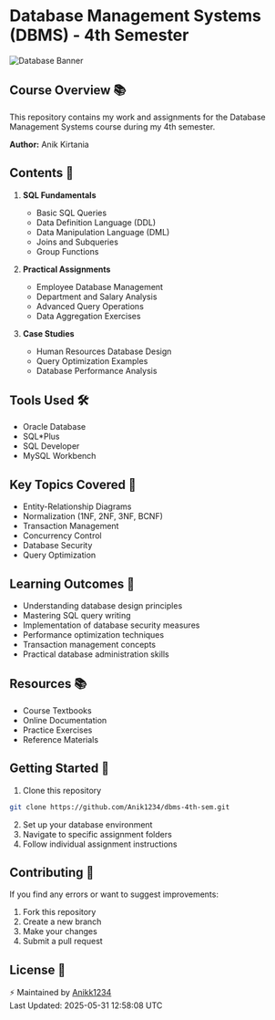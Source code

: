 # Database Management Systems (DBMS) - 4th Semester

![Database Banner]([https://w7.pngwing.com/pngs/310/475/png-transparent-database-computer-icons-computer-software-information-database-miscellaneous-angle-information-technology.png](https://vectorified.com/images/repository-icon-12.jpg))

## Course Overview 📚

This repository contains my work and assignments for the Database Management Systems course during my 4th semester.
 
**Author:** Anik Kirtania

## Contents 📂

1. **SQL Fundamentals**
   - Basic SQL Queries
   - Data Definition Language (DDL)
   - Data Manipulation Language (DML)
   - Joins and Subqueries
   - Group Functions

2. **Practical Assignments**
   - Employee Database Management
   - Department and Salary Analysis
   - Advanced Query Operations
   - Data Aggregation Exercises

3. **Case Studies**
   - Human Resources Database Design
   - Query Optimization Examples
   - Database Performance Analysis

## Tools Used 🛠️

- Oracle Database
- SQL*Plus
- SQL Developer
- MySQL Workbench

## Key Topics Covered 📑

- Entity-Relationship Diagrams
- Normalization (1NF, 2NF, 3NF, BCNF)
- Transaction Management
- Concurrency Control
- Database Security
- Query Optimization

## Learning Outcomes 🎯

- Understanding database design principles
- Mastering SQL query writing
- Implementation of database security measures
- Performance optimization techniques
- Transaction management concepts
- Practical database administration skills

## Resources 📚

- Course Textbooks
- Online Documentation
- Practice Exercises
- Reference Materials

## Getting Started 🚀

1. Clone this repository
```bash
git clone https://github.com/Anik1234/dbms-4th-sem.git
```

2. Set up your database environment
3. Navigate to specific assignment folders
4. Follow individual assignment instructions

## Contributing 🤝

If you find any errors or want to suggest improvements:

1. Fork this repository
2. Create a new branch
3. Make your changes
4. Submit a pull request

## License 📝

⚡️ Maintained by [Anikk1234](https://github.com/Anikk1234)  
Last Updated: 2025-05-31 12:58:08 UTC
